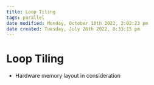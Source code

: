 ```yaml
---
title: Loop Tiling
tags: parallel
date modified: Monday, October 10th 2022, 2:02:23 pm
date created: Tuesday, July 26th 2022, 8:33:15 pm
---
```


# Loop Tiling
- Hardware memory layout in consideration

